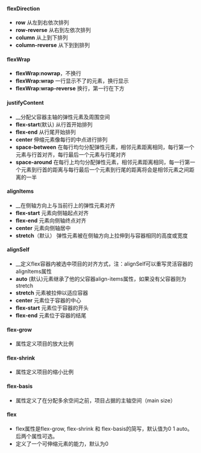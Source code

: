 #### flexDirection
* __row__ 从左到右依次排列
* __row-reverse__ 从右到左依次排列
* __column__ 从上到下排列
* __column-reverse__ 从下到到排列
#### flexWrap
* __flexWrap:nowrap__，不换行
* __flexWrap:wrap__ 一行显示不了的元素，换行显示
* __flexWrap:wrap-reverse__ 换行，第一行在下方
#### justifyContent
* __分配父容器主轴的弹性元素及周围空间
* __flex-start__(默认) 从行首开始排列
* __flex-end__ 从行尾开始排列
* __center__ 伸缩元素像每行的中点进行排列
* __space-between__ 在每行均匀分配弹性元素，相邻元素距离相同，每行第一个元素与行首对齐，每行最后一个元素与行尾对齐
* __space-around__ 在每行上均匀分配弹性元素，相邻元素距离相同，每一行第一个元素到行首的距离与每行最后一个元素到行尾的距离将会是相邻元素之间距离的一半
#### alignItems
* __在侧轴方向上与当前行上的弹性元素对齐
* __flex-start__ 元素向侧轴起点对齐
* __flex-end__ 元素向侧轴终点对齐
* __center__ 元素向侧轴居中
* __stretch__（默认） 弹性元素被在侧轴方向上拉伸到与容器相同的高度或宽度
#### alignSelf 
* __定义flex容器内被选中项目的对齐方式，注：alignSelf可以重写灵活容器的alignItems属性
* __auto__ (默认)元素继承了他的父容器align-items属性，如果没有父容器则为stretch
* __stretch__ 元素被拉伸以适应容器
* __center__ 元素位于容器的中心
* __flex-start__ 元素位于容器的开头
* __flex-end__ 元素位于容器的结尾
#### flex-grow
* 属性定义项目的放大比例
#### flex-shrink
* 属性定义项目的缩小比例
#### flex-basis
* 属性定义了在分配多余空间之前，项目占据的主轴空间（main size）
#### flex
* flex属性是flex-grow, flex-shrink 和 flex-basis的简写，默认值为0 1 auto。后两个属性可选。
* 定义了一个可伸缩元素的能力，默认为0